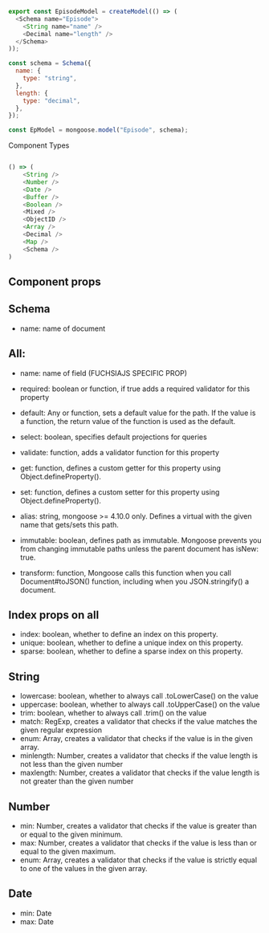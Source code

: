 ```javascript
export const EpisodeModel = createModel(() => (
  <Schema name="Episode">
    <String name="name" />
    <Decimal name="length" />
  </Schema>
));
```

```javascript
const schema = Schema({
  name: {
    type: "string",
  },
  length: {
    type: "decimal",
  },
});

const EpModel = mongoose.model("Episode", schema);
```

Component Types

```javascript

() => (
    <String />
    <Number />
    <Date />
    <Buffer />
    <Boolean />
    <Mixed />
    <ObjectID />
    <Array />
    <Decimal />
    <Map />
    <Schema />
)
```

## Component props

## Schema

- name: name of document

## All:

- name: name of field (FUCHSIAJS SPECIFIC PROP)

- required: boolean or function, if true adds a required validator for this property
- default: Any or function, sets a default value for the path. If the value is a function, the return value of the function is used as the default.
- select: boolean, specifies default projections for queries
- validate: function, adds a validator function for this property
- get: function, defines a custom getter for this property using Object.defineProperty().
- set: function, defines a custom setter for this property using Object.defineProperty().
- alias: string, mongoose >= 4.10.0 only. Defines a virtual with the given name that gets/sets this path.
- immutable: boolean, defines path as immutable. Mongoose prevents you from changing immutable paths unless the parent document has isNew: true.
- transform: function, Mongoose calls this function when you call Document#toJSON() function, including when you JSON.stringify() a document.

## Index props on all

- index: boolean, whether to define an index on this property.
- unique: boolean, whether to define a unique index on this property.
- sparse: boolean, whether to define a sparse index on this property.

## String

- lowercase: boolean, whether to always call .toLowerCase() on the value
- uppercase: boolean, whether to always call .toUpperCase() on the value
- trim: boolean, whether to always call .trim() on the value
- match: RegExp, creates a validator that checks if the value matches the given regular expression
- enum: Array, creates a validator that checks if the value is in the given array.
- minlength: Number, creates a validator that checks if the value length is not less than the given number
- maxlength: Number, creates a validator that checks if the value length is not greater than the given number

## Number

- min: Number, creates a validator that checks if the value is greater than or equal to the given minimum.
- max: Number, creates a validator that checks if the value is less than or equal to the given maximum.
- enum: Array, creates a validator that checks if the value is strictly equal to one of the values in the given array.

## Date

- min: Date
- max: Date

```

```
